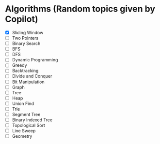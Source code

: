 # Algorithms (Random topics given by Copilot)

- [x] Sliding Window
- [ ] Two Pointers
- [ ] Binary Search
- [ ] BFS
- [ ] DFS
- [ ] Dynamic Programming
- [ ] Greedy
- [ ] Backtracking
- [ ] Divide and Conquer
- [ ] Bit Manipulation
- [ ] Graph
- [ ] Tree
- [ ] Heap
- [ ] Union Find
- [ ] Trie
- [ ] Segment Tree
- [ ] Binary Indexed Tree
- [ ] Topological Sort
- [ ] Line Sweep
- [ ] Geometry
